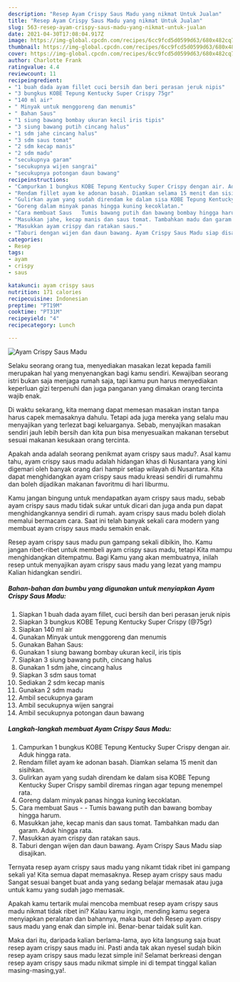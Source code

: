 ```yaml
---
description: "Resep Ayam Crispy Saus Madu yang nikmat Untuk Jualan"
title: "Resep Ayam Crispy Saus Madu yang nikmat Untuk Jualan"
slug: 563-resep-ayam-crispy-saus-madu-yang-nikmat-untuk-jualan
date: 2021-04-30T17:08:04.917Z
image: https://img-global.cpcdn.com/recipes/6cc9fcd5d0599d63/680x482cq70/ayam-crispy-saus-madu-foto-resep-utama.jpg
thumbnail: https://img-global.cpcdn.com/recipes/6cc9fcd5d0599d63/680x482cq70/ayam-crispy-saus-madu-foto-resep-utama.jpg
cover: https://img-global.cpcdn.com/recipes/6cc9fcd5d0599d63/680x482cq70/ayam-crispy-saus-madu-foto-resep-utama.jpg
author: Charlotte Frank
ratingvalue: 4.4
reviewcount: 11
recipeingredient:
- "1 buah dada ayam fillet cuci bersih dan beri perasan jeruk nipis"
- "3 bungkus KOBE Tepung Kentucky Super Crispy 75gr"
- "140 ml air"
- " Minyak untuk menggoreng dan menumis"
- " Bahan Saus"
- "1 siung bawang bombay ukuran kecil iris tipis"
- "3 siung bawang putih cincang halus"
- "1 sdm jahe cincang halus"
- "3 sdm saus tomat"
- "2 sdm kecap manis"
- "2 sdm madu"
- "secukupnya garam"
- "secukupnya wijen sangrai"
- "secukupnya potongan daun bawang"
recipeinstructions:
- "Campurkan 1 bungkus KOBE Tepung Kentucky Super Crispy dengan air. Aduk hingga rata."
- "Rendam fillet ayam ke adonan basah. Diamkan selama 15 menit dan sisihkan."
- "Gulirkan ayam yang sudah direndam ke dalam sisa KOBE Tepung Kentucky Super Crispy sambil diremas ringan agar tepung menempel rata."
- "Goreng dalam minyak panas hingga kuning kecoklatan."
- "Cara membuat Saus   Tumis bawang putih dan bawang bombay hingga harum."
- "Masukkan jahe, kecap manis dan saus tomat. Tambahkan madu dan garam. Aduk hingga rata."
- "Masukkan ayam crispy dan ratakan saus."
- "Taburi dengan wijen dan daun bawang. Ayam Crispy Saus Madu siap disajikan."
categories:
- Resep
tags:
- ayam
- crispy
- saus

katakunci: ayam crispy saus 
nutrition: 171 calories
recipecuisine: Indonesian
preptime: "PT19M"
cooktime: "PT31M"
recipeyield: "4"
recipecategory: Lunch

---
```



![Ayam Crispy Saus Madu](https://img-global.cpcdn.com/recipes/6cc9fcd5d0599d63/680x482cq70/ayam-crispy-saus-madu-foto-resep-utama.jpg)

Selaku seorang orang tua, menyediakan masakan lezat kepada famili merupakan hal yang menyenangkan bagi kamu sendiri. Kewajiban seorang istri bukan saja menjaga rumah saja, tapi kamu pun harus menyediakan keperluan gizi terpenuhi dan juga panganan yang dimakan orang tercinta wajib enak.

Di waktu  sekarang, kita memang dapat memesan masakan instan tanpa harus capek memasaknya dahulu. Tetapi ada juga mereka yang selalu mau menyajikan yang terlezat bagi keluarganya. Sebab, menyajikan masakan sendiri jauh lebih bersih dan kita pun bisa menyesuaikan makanan tersebut sesuai makanan kesukaan orang tercinta. 



Apakah anda adalah seorang penikmat ayam crispy saus madu?. Asal kamu tahu, ayam crispy saus madu adalah hidangan khas di Nusantara yang kini digemari oleh banyak orang dari hampir setiap wilayah di Nusantara. Kita dapat menghidangkan ayam crispy saus madu kreasi sendiri di rumahmu dan boleh dijadikan makanan favoritmu di hari liburmu.

Kamu jangan bingung untuk mendapatkan ayam crispy saus madu, sebab ayam crispy saus madu tidak sukar untuk dicari dan juga anda pun dapat menghidangkannya sendiri di rumah. ayam crispy saus madu boleh diolah memalui bermacam cara. Saat ini telah banyak sekali cara modern yang membuat ayam crispy saus madu semakin enak.

Resep ayam crispy saus madu pun gampang sekali dibikin, lho. Kamu jangan ribet-ribet untuk membeli ayam crispy saus madu, tetapi Kita mampu menghidangkan ditempatmu. Bagi Kamu yang akan membuatnya, inilah resep untuk menyajikan ayam crispy saus madu yang lezat yang mampu Kalian hidangkan sendiri.

<!--inarticleads1-->

##### Bahan-bahan dan bumbu yang digunakan untuk menyiapkan Ayam Crispy Saus Madu:

1. Siapkan 1 buah dada ayam fillet, cuci bersih dan beri perasan jeruk nipis
1. Siapkan 3 bungkus KOBE Tepung Kentucky Super Crispy (@75gr)
1. Siapkan 140 ml air
1. Gunakan  Minyak untuk menggoreng dan menumis
1. Gunakan  Bahan Saus:
1. Gunakan 1 siung bawang bombay ukuran kecil, iris tipis
1. Siapkan 3 siung bawang putih, cincang halus
1. Gunakan 1 sdm jahe, cincang halus
1. Siapkan 3 sdm saus tomat
1. Sediakan 2 sdm kecap manis
1. Gunakan 2 sdm madu
1. Ambil secukupnya garam
1. Ambil secukupnya wijen sangrai
1. Ambil secukupnya potongan daun bawang




<!--inarticleads2-->

##### Langkah-langkah membuat Ayam Crispy Saus Madu:

1. Campurkan 1 bungkus KOBE Tepung Kentucky Super Crispy dengan air. Aduk hingga rata.
1. Rendam fillet ayam ke adonan basah. Diamkan selama 15 menit dan sisihkan.
1. Gulirkan ayam yang sudah direndam ke dalam sisa KOBE Tepung Kentucky Super Crispy sambil diremas ringan agar tepung menempel rata.
1. Goreng dalam minyak panas hingga kuning kecoklatan.
1. Cara membuat Saus -  -  Tumis bawang putih dan bawang bombay hingga harum.
1. Masukkan jahe, kecap manis dan saus tomat. Tambahkan madu dan garam. Aduk hingga rata.
1. Masukkan ayam crispy dan ratakan saus.
1. Taburi dengan wijen dan daun bawang. Ayam Crispy Saus Madu siap disajikan.




Ternyata resep ayam crispy saus madu yang nikamt tidak ribet ini gampang sekali ya! Kita semua dapat memasaknya. Resep ayam crispy saus madu Sangat sesuai banget buat anda yang sedang belajar memasak atau juga untuk kamu yang sudah jago memasak.

Apakah kamu tertarik mulai mencoba membuat resep ayam crispy saus madu nikmat tidak ribet ini? Kalau kamu ingin, mending kamu segera menyiapkan peralatan dan bahannya, maka buat deh Resep ayam crispy saus madu yang enak dan simple ini. Benar-benar taidak sulit kan. 

Maka dari itu, daripada kalian berlama-lama, ayo kita langsung saja buat resep ayam crispy saus madu ini. Pasti anda tak akan nyesel sudah bikin resep ayam crispy saus madu lezat simple ini! Selamat berkreasi dengan resep ayam crispy saus madu nikmat simple ini di tempat tinggal kalian masing-masing,ya!.

